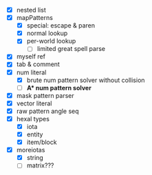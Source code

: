 * [x] nested list
* [x] mapPatterns
    * [x] special: escape & paren
    * [x] normal lookup
    * [x] per-world lookup
        * [ ] limited great spell parse
* [x] myself ref
* [x] tab & comment
* [x] num literal
    * [x] brute num pattern solver without collision
    * [ ] **A\* num pattern solver**
* [x] mask pattern parser
* [x] vector literal
* [x] raw pattern angle seq
* [x] hexal types
    * [x] iota
    * [x] entity
    * [x] item/block
* [x] moreiotas
    * [x] string
    * [ ] matrix???
